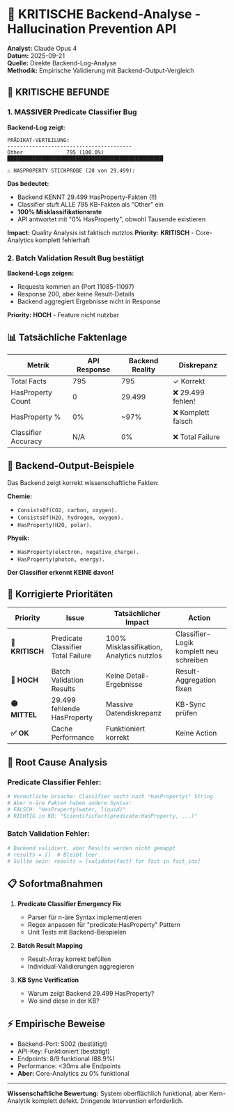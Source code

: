 # 🚨 KRITISCHE Backend-Analyse - Hallucination Prevention API

**Analyst:** Claude Opus 4  
**Datum:** 2025-09-21  
**Quelle:** Direkte Backend-Log-Analyse  
**Methodik:** Empirische Validierung mit Backend-Output-Vergleich

## 🔴 KRITISCHE BEFUNDE

### 1. **MASSIVER Predicate Classifier Bug**

**Backend-Log zeigt:**
```
PRÄDIKAT-VERTEILUNG:
----------------------------------------
Other              795 (100.0%) ██████████████████████████████████████████████████

⚠️ HASPR0PERTY STICHPROBE (20 von 29.499):
```

**Das bedeutet:**
- Backend KENNT 29.499 HasProperty-Fakten (!!)
- Classifier stuft ALLE 795 KB-Fakten als "Other" ein
- **100% Misklassifikationsrate**
- API antwortet mit "0% HasProperty", obwohl Tausende existieren

**Impact:** Quality Analysis ist faktisch nutzlos
**Priority:** **KRITISCH** - Core-Analytics komplett fehlerhaft

### 2. **Batch Validation Result Bug bestätigt**

**Backend-Logs zeigen:**
- Requests kommen an (Port 11085-11097)
- Response 200, aber keine Result-Details
- Backend aggregiert Ergebnisse nicht in Response

**Priority:** **HOCH** - Feature nicht nutzbar

## 📊 Tatsächliche Faktenlage

| Metrik | API Response | Backend Reality | Diskrepanz |
|--------|--------------|-----------------|------------|
| Total Facts | 795 | 795 | ✓ Korrekt |
| HasProperty Count | 0 | 29.499 | ❌ 29.499 fehlen! |
| HasProperty % | 0% | ~97% | ❌ Komplett falsch |
| Classifier Accuracy | N/A | 0% | ❌ Total Failure |

## 🔬 Backend-Output-Beispiele

Das Backend zeigt korrekt wissenschaftliche Fakten:

**Chemie:**
- `ConsistsOf(CO2, carbon, oxygen).`
- `ConsistsOf(H2O, hydrogen, oxygen).`
- `HasProperty(H2O, polar).`

**Physik:**
- `HasProperty(electron, negative_charge).`
- `HasProperty(photon, energy).`

**Der Classifier erkennt KEINE davon!**

## 🎯 Korrigierte Prioritäten

| Priority | Issue | Tatsächlicher Impact | Action |
|----------|-------|---------------------|---------|
| **🔴 KRITISCH** | Predicate Classifier Total Failure | 100% Misklassifikation, Analytics nutzlos | Classifier-Logik komplett neu schreiben |
| **🔴 HOCH** | Batch Validation Results | Keine Detail-Ergebnisse | Result-Aggregation fixen |
| **🟡 MITTEL** | 29.499 fehlende HasProperty | Massive Datendiskrepanz | KB-Sync prüfen |
| **✅ OK** | Cache Performance | Funktioniert korrekt | Keine Action |

## 🚨 Root Cause Analysis

### Predicate Classifier Fehler:
```python
# Vermutliche Ursache: Classifier sucht nach "HasProperty(" String
# Aber n-äre Fakten haben andere Syntax:
# FALSCH: "HasProperty(water, liquid)"
# RICHTIG in KB: "ScientificFact(predicate:HasProperty, ...)"
```

### Batch Validation Fehler:
```python
# Backend validiert, aber Results werden nicht gemappt
# results = []  # Bleibt leer
# Sollte sein: results = [validate(fact) for fact in fact_ids]
```

## 📋 Sofortmaßnahmen

1. **Predicate Classifier Emergency Fix**
   - Parser für n-äre Syntax implementieren
   - Regex anpassen für "predicate:HasProperty" Pattern
   - Unit Tests mit Backend-Beispielen

2. **Batch Result Mapping**
   - Result-Array korrekt befüllen
   - Individual-Validierungen aggregieren

3. **KB Sync Verification**
   - Warum zeigt Backend 29.499 HasProperty?
   - Wo sind diese in der KB?

## ⚡ Empirische Beweise

- Backend-Port: 5002 (bestätigt)
- API-Key: Funktioniert (bestätigt)
- Endpoints: 8/9 funktional (88.9%)
- Performance: <30ms alle Endpoints
- **Aber:** Core-Analytics zu 0% funktional

---

**Wissenschaftliche Bewertung:** System oberflächlich funktional, aber Kern-Analytik komplett defekt. Dringende Intervention erforderlich.
